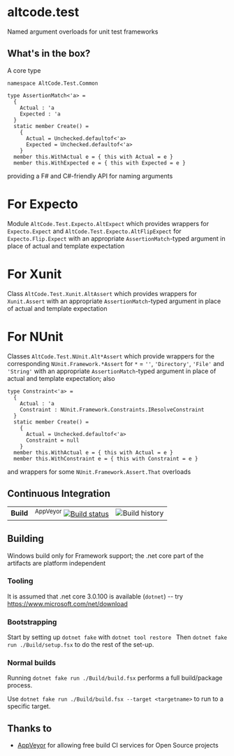# altcode.test
Named argument overloads for unit test frameworks

## What's in the box?

A core type
```
namespace AltCode.Test.Common

type AssertionMatch<'a> =
  {
    Actual : 'a
    Expected : 'a
  }
  static member Create() =
    {
      Actual = Unchecked.defaultof<'a>
      Expected = Unchecked.defaultof<'a>
    }
  member this.WithActual e = { this with Actual = e }
  member this.WithExpected e = { this with Expected = e }
```
providing a F# and C#-friendly API for naming arguments

# For Expecto

Module `AltCode.Test.Expecto.AltExpect` which provides wrappers for `Expecto.Expect` and `AltCode.Test.Expecto.AltFlipExpect` for `Expecto.Flip.Expect` with an appropriate `AssertionMatch`-typed argument in place of actual and template expectation

# For Xunit

Class `AltCode.Test.Xunit.AltAssert` which provides wrappers for `Xunit.Assert` with an appropriate `AssertionMatch`-typed argument in place of actual and template expectation

# For NUnit

Classes `AltCode.Test.NUnit.Alt*Assert` which provide wrappers for the corresponding `NUnit.Framework.*Assert` for `*` = `''`, `'Directory'`, `'File'` and `'String'`  with an appropriate `AssertionMatch`-typed argument in place of actual and template expectation; also 
```
type Constraint<'a> =
  {
    Actual : 'a
    Constraint : NUnit.Framework.Constraints.IResolveConstraint
  }
  static member Create() =
    {
      Actual = Unchecked.defaultof<'a>
      Constraint = null
    }
  member this.WithActual e = { this with Actual = e }
  member this.WithConstraint e = { this with Constraint = e }
```
and wrappers for some `NUnit.Framework.Assert.That` overloads

## Continuous Integration

| | | |
| --- | --- | --- | 
| **Build** | <sup>AppVeyor</sup> [![Build status](https://img.shields.io/appveyor/ci/SteveGilham/altcode-test/master.svg)](https://ci.appveyor.com/project/SteveGilham/altcode-test) | ![Build history](https://buildstats.info/appveyor/chart/SteveGilham/altcode-test?branch=master) 

## Building

Windows build only for Framework support; the .net core part of the artifacts are platform independent

### Tooling

It is assumed that .net core 3.0.100 is available  (`dotnet`) -- try https://www.microsoft.com/net/download  

### Bootstrapping

Start by setting up `dotnet fake` with `dotnet tool restore `
Then `dotnet fake run ./Build/setup.fsx` to do the rest of the set-up.

### Normal builds

Running `dotnet fake run ./Build/build.fsx` performs a full build/package process.

Use `dotnet fake run ./Build/build.fsx --target <targetname>` to run to a specific target.

## Thanks to

* [AppVeyor](https://ci.appveyor.com/project/SteveGilham/altcode-fake) for allowing free build CI services for Open Source projects

